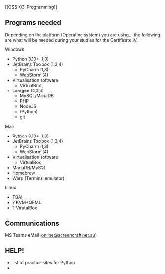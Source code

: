 [[OSS-03-Programming]]
## Programs needed

Depending on the platform (Operating system) you are using... the following are what will be needed during your studies for the Certificate IV.

Windows 
- Python 3.10+ (1,3)
- JetBrains Toolbox (1,3,4)
	- PyCharm (1,3)
	- WebStorm (4)
- Virtualisation software
	- VirtualBox
- Laragon (2,3,4)
	- MySQL/MariaDB
	- PHP
	- NodeJS
	- (Python)
	- git

Mac 
- Python 3.10+ (1,3)
- JetBrains Toolbox (1,3,4)
	- PyCharm (1,3)
	- WebStorm (4)
- Virtualisation software
	- VirtualBox
- MariaDB/MySQL
- Homebrew
- Warp (Terminal emulator)

Linux
- TBA!
- ? KVM+QEMU
- ? VirutalBox


## Communications

MS Teams
eMail (online@screencraft.net.au)

## HELP!

- list of practice sites for Python
- 